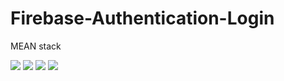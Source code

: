 # Firebase-Authentication-Login
MEAN stack

![](images/bynamic%20beats%20intro%20page.jpg)
![](images/bynamic%20beats%20intro%20page.jpg)
![](images/bynamic%20beats%20intro%20page.jpg)
![](images/bynamic%20beats%20intro%20page.jpg)
